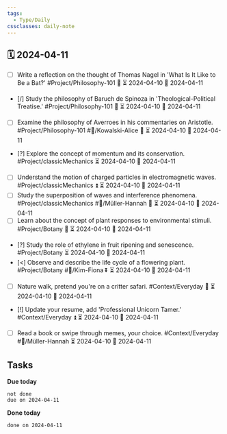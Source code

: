 ```yaml
---
tags:
  - Type/Daily
cssclasses: daily-note
---
```


## 🗓️ 2024-04-11

- [ ] Write a reflection on the thought of Thomas Nagel in 'What Is It Like to Be a Bat?' #Project/Philosophy-101 🔽 ⏳ 2024-04-10 📅 2024-04-11
- [/] Study the philosophy of Baruch de Spinoza in 'Theological-Political Treatise.' #Project/Philosophy-101 🔽 ⏳ 2024-04-10 📅 2024-04-11
- [ ] Examine the philosophy of Averroes in his commentaries on Aristotle. #Project/Philosophy-101 #👤/Kowalski-Alice 🔽 ⏳ 2024-04-10 📅 2024-04-11
- [?] Explore the concept of momentum and its conservation. #Project/classicMechanics ⏳ 2024-04-10 📅 2024-04-11
- [ ] Understand the motion of charged particles in electromagnetic waves. #Project/classicMechanics ⏫ ⏳ 2024-04-10 📅 2024-04-11
- [ ] Study the superposition of waves and interference phenomena. #Project/classicMechanics #👤/Müller-Hannah 🔼 ⏳ 2024-04-10 📅 2024-04-11
- [ ] Learn about the concept of plant responses to environmental stimuli. #Project/Botany 🔼 ⏳ 2024-04-10 📅 2024-04-11
- [?] Study the role of ethylene in fruit ripening and senescence. #Project/Botany ⏳ 2024-04-10 📅 2024-04-11
- [<] Observe and describe the life cycle of a flowering plant. #Project/Botany #👤/Kim-Fiona ⏬ ⏳ 2024-04-10 📅 2024-04-11
- [ ] Nature walk, pretend you're on a critter safari. #Context/Everyday 🔽 ⏳ 2024-04-10 📅 2024-04-11
- [!] Update your resume, add 'Professional Unicorn Tamer.' #Context/Everyday ⏫ ⏳ 2024-04-10 📅 2024-04-11
- [ ] Read a book or swipe through memes, your choice. #Context/Everyday #👤/Müller-Hannah ⏳ 2024-04-10 📅 2024-04-11

## Tasks

**Due today**

```tasks
not done
due on 2024-04-11
```

**Done today**

```tasks
done on 2024-04-11
```
            